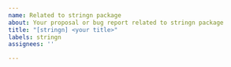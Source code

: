 ```yaml
---
name: Related to stringn package
about: Your proposal or bug report related to stringn package
title: "[stringn] <your title>"
labels: stringn
assignees: ''

---
```



